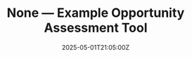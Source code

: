 ---
title: None — Example Opportunity Assessment Tool
linkTitle: None — Example Opportunity Assessment Tool
date: '2025-05-01T21:05:00Z'
weight: 1
description: No content
draft: false
ref: none--example-opportunity-assessment-tool
---